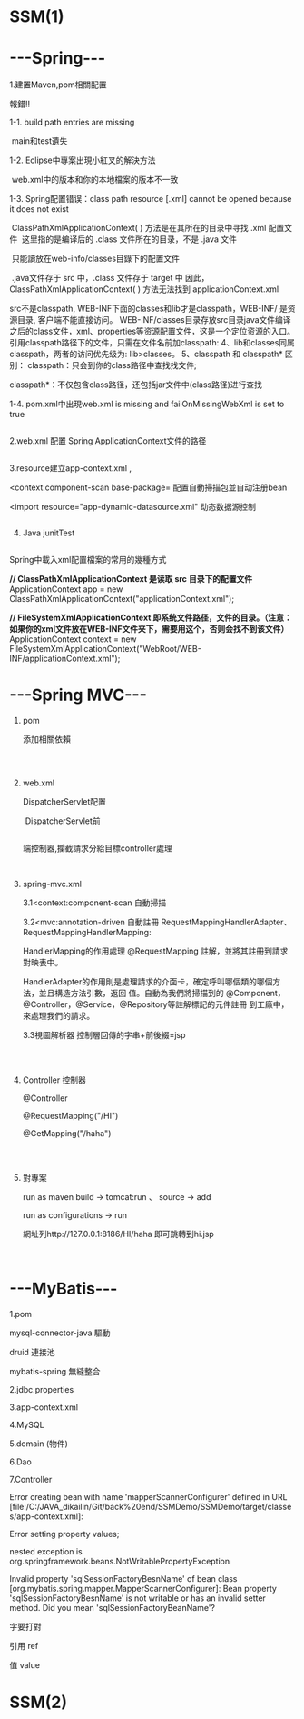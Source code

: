 # SSM(1)
# ---Spring--- 

1.建置Maven,pom相關配置

報錯!!

1-1. build path entries are missing 

​	main和test遺失

1-2. Eclipse中專案出現小紅叉的解決方法

​	web.xml中的版本和你的本地檔案的版本不一致

1-3. Spring配置错误：class path resource [.xml] cannot be opened because it does not exist

​	ClassPathXmlApplicationContext( ) 方法是在其所在的目录中寻找 .xml 配置文件
​	这里指的是编译后的 .class 文件所在的目录，不是 .java 文件

​	只能讀放在web-info/classes目錄下的配置文件

​	.java文件存于 src 中，.class 文件存于 target 中
​	因此，ClassPathXmlApplicationContext( ) 方法无法找到 applicationContext.xml



src不是classpath, WEB-INF下面的classes和lib才是classpath，WEB-INF/ 是资源目录, 客户端不能直接访问。
WEB-INF/classes目录存放src目录java文件编译之后的class文件，xml、properties等资源配置文件，这是一个定位资源的入口。引用classpath路径下的文件，只需在文件名前加classpath:
4、lib和classes同属classpath，两者的访问优先级为: lib>classes。
5、classpath 和 classpath* 区别：
classpath：只会到你的class路径中查找找文件;

classpath*：不仅包含class路径，还包括jar文件中(class路径)进行查找

1-4. pom.xml中出現web.xml is missing and  failOnMissingWebXml  is set to true

```java


```



2.web.xml 配置  Spring ApplicationContext文件的路径

```java

```



3.resource建立app-context.xml ,

<context:component-scan  base-package= 配置自動掃描包並自动注册bean 

<import resource="app-dynamic-datasource.xml" 动态数据源控制

```java

```







4. Java junitTest

```

```

Spring中載入xml配置檔案的常用的幾種方式

**// ClassPathXmlApplicationContext 是读取 src 目录下的配置文件**
ApplicationContext app = new ClassPathXmlApplicationContext("applicationContext.xml");

**//  FileSystemXmlApplicationContext 即系统文件路径，文件的目录。（注意：如果你的xml文件放在WEB-INF文件夹下，需要用这个，否则会找不到该文件）**
ApplicationContext context = new FileSystemXmlApplicationContext("WebRoot/WEB-INF/applicationContext.xml");



# ---Spring MVC--- 





1. pom

   添加相關依賴

   ```java

   ```

   ​

2. web.xml

   DispatcherServlet配置

   ​	DispatcherServlet前

   ```java

   ```

   端控制器,攔截請求分給目標controller處理

   ​

3. spring-mvc.xml

   3.1<context:component-scan 自動掃描

   3.2<mvc:annotation-driven 自動註冊 RequestMappingHandlerAdapter、		RequestMappingHandlerMapping: 

   HandlerMapping的作用處理 @RequestMapping 註解，並將其註冊到請求對映表中。

   HandlerAdapter的作用則是處理請求的介面卡，確定呼叫哪個類的哪個方法，並且構造方法引數，返回					值。自動為我們將掃描到的 @Component，@Controller，@Service，@Repository等註解標記的元件註冊				到工廠中，來處理我們的請求。

   3.3視圖解析器 控制層回傳的字串+前後綴=jsp 

   ```java

   ```

   ​

4. Controller 控制器

   @Controller

   @RequestMapping("/HI")

   @GetMapping("/haha")

   ```java

   ```

   ​

5. 對專案

   run as maven build -> tomcat:run 、 source -> add

   run as configurations -> run

   網址列http://127.0.0.1:8186/HI/haha  即可跳轉到hi.jsp

   ​


<h1>---MyBatis---</h1>

1.pom

mysql-connector-java 驅動

druid 連接池

mybatis-spring 無縫整合

2.jdbc.properties

3.app-context.xml

4.MySQL



5.domain (物件)



6.Dao



7.Controller



Error creating bean with name 'mapperScannerConfigurer' defined in URL [file:/C:/JAVA_dikailin/Git/back%20end/SSMDemo/SSMDemo/target/classes/app-context.xml]: 

Error setting property values; 

nested exception is org.springframework.beans.NotWritablePropertyException

 Invalid property 'sqlSessionFactoryBesnName' of bean class [org.mybatis.spring.mapper.MapperScannerConfigurer]: Bean property 'sqlSessionFactoryBesnName' is not writable or has an invalid setter method. Did you mean 'sqlSessionFactoryBeanName'?



字要打對

引用 ref

值 value





<h1>SSM(2)</h1>



